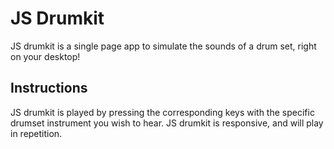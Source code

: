 # JS Drumkit

JS drumkit is a single page app to simulate the sounds of a drum set, right on your desktop!

## Instructions

JS drumkit is played by pressing the corresponding keys with the specific drumset instrument you wish to hear.  JS drumkit is responsive, and will play in repetition.